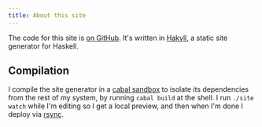 ```yaml
---
title: About this site
---
```


The code for this site is [on GitHub](https://github.com/nathantypanski/nathantypanski.com). It's written in [Hakyll](http://jaspervdj.be/hakyll/), a static site generator for Haskell.

## Compilation

I compile the site generator in a [cabal sandbox](http://www.haskell.org/cabal/users-guide/installing-packages.html#developing-with-sandboxes) to isolate its dependencies from the rest of my system, by running `cabal build` at the shell. I run `./site watch` while I'm editing so I get a local preview, and then when I'm done I deploy via [rsync](https://en.wikipedia.org/wiki/Rsync).
